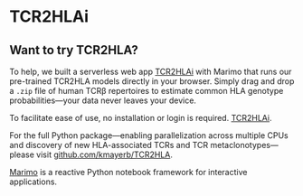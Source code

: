 # TCR2HLAi

## Want to try TCR2HLA?

To help, we built a serverless web app [TCR2HLAi](https://kmayerb.github.io/TCR2HLAi/) with Marimo that runs our pre-trained TCR2HLA models directly in your browser. Simply drag and drop a `.zip` file of human TCRβ repertoires to estimate common HLA genotype probabilities—your data never leaves your device. 

To facilitate ease of use, no installation or login is required. [TCR2HLAi](https://kmayerb.github.io/TCR2HLAi/).

For the full Python package—enabling parallelization across multiple CPUs and discovery of new HLA-associated TCRs and TCR metaclonotypes—please visit [github.com/kmayerb/TCR2HLA](https://github.com/kmayerb/TCR2HLA).

[Marimo](https://marimo.io) is a reactive Python notebook framework for interactive applications.
